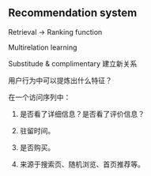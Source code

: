 ## Recommendation system

Retrieval -> Ranking function

Multirelation learning

Substitude & complimentary 建立新关系

用户行为中可以提炼出什么特征？

在一个访问序列中：

1. 是否看了详细信息？是否看了评价信息？

2. 驻留时间。

3. 是否购买。

4. 来源于搜索页、随机浏览、首页推荐等。